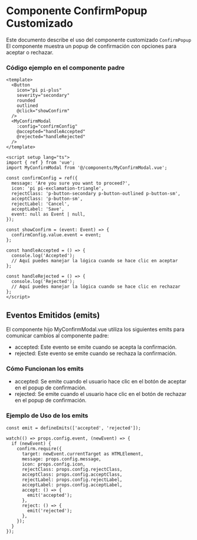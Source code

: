 # Componente ConfirmPopup Customizado

Este documento describe el uso del componente customizado `ConfirmPopup` El componente muestra un popup de confirmación con opciones para aceptar o rechazar.

### Código ejemplo en el componente padre

```vue
<template>
  <Button
    icon="pi pi-plus"
    severity="secondary"
    rounded
    outlined
    @click="showConfirm"
  />
  <MyConfirmModal
    :config="confirmConfig"
    @accepted="handleAccepted"
    @rejected="handleRejected"
  />
</template>

<script setup lang="ts">
import { ref } from 'vue';
import MyConfirmModal from '@/components/MyConfirmModal.vue';

const confirmConfig = ref({
  message: 'Are you sure you want to proceed?',
  icon: 'pi pi-exclamation-triangle',
  rejectClass: 'p-button-secondary p-button-outlined p-button-sm',
  acceptClass: 'p-button-sm',
  rejectLabel: 'Cancel',
  acceptLabel: 'Save',
  event: null as Event | null,
});

const showConfirm = (event: Event) => {
  confirmConfig.value.event = event;
};

const handleAccepted = () => {
  console.log('Accepted');
  // Aquí puedes manejar la lógica cuando se hace clic en aceptar
};

const handleRejected = () => {
  console.log('Rejected');
  // Aquí puedes manejar la lógica cuando se hace clic en rechazar
};
</script>
```

## Eventos Emitidos (emits)

El componente hijo MyConfirmModal.vue utiliza los siguientes emits para comunicar cambios al componente padre:

- accepted: Este evento se emite cuando se acepta la confirmación.
- rejected: Este evento se emite cuando se rechaza la confirmación.

### Cómo Funcionan los emits

- accepted: Se emite cuando el usuario hace clic en el botón de aceptar en el popup de confirmación.
- rejected: Se emite cuando el usuario hace clic en el botón de rechazar en el popup de confirmación.

### Ejemplo de Uso de los emits

```
const emit = defineEmits(['accepted', 'rejected']);

watch(() => props.config.event, (newEvent) => {
  if (newEvent) {
    confirm.require({
      target: newEvent.currentTarget as HTMLElement,
      message: props.config.message,
      icon: props.config.icon,
      rejectClass: props.config.rejectClass,
      acceptClass: props.config.acceptClass,
      rejectLabel: props.config.rejectLabel,
      acceptLabel: props.config.acceptLabel,
      accept: () => {
        emit('accepted');
      },
      reject: () => {
        emit('rejected');
      },
    });
  }
});
```
